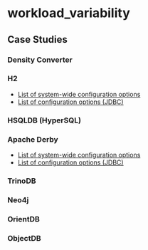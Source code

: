 # workload_variability

## Case Studies
### Density Converter
### H2
* [List of system-wide configuration options](https://www.h2database.com/javadoc/org/h2/engine/SysProperties.html)
* [List of configuration options (JDBC)](http://www.h2database.com/html/features.html#database_url)
### HSQLDB (HyperSQL)

### Apache Derby
* [List of system-wide configuration options](https://db.apache.org/derby/docs/10.8/ref/crefproper22250.html)
* [List of configuration options (JDBC)](https://db.apache.org/derby/docs/10.8/ref/rrefjdbc10889.html)
### TrinoDB
### Neo4j
### OrientDB

### ObjectDB
